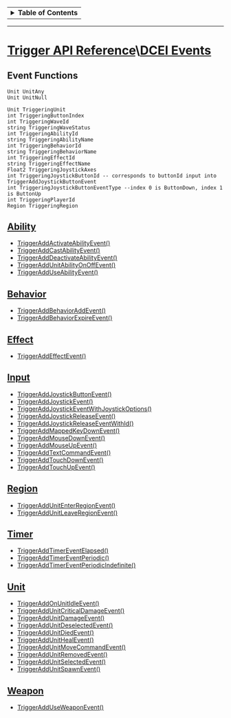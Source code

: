 <table ><tbody ><tr></tr><tr><td><details>
<summary><b>Table of Contents</b></summary><hr>
<div markdown="1">
  * [Trigger API Reference\DCEI Events](#trigger-api-referencedcei-events)
    - [Event Functions](#eventfunctions)
    - [Ability](#Ability)
    - [Behavior](#Behavior)
    - [Effect](#Effect)
    - [Input](#input)
    - [Region](#region)
    - [Timer](#timer)
    - [Tower Defense](#tower-defense)
    - [Unit](#Unit)
    - [Weapon](#Weapon)

</div>
</details></td></tr></tbody></table>

***
# [Trigger API Reference](Trigger-API-Reference)\\[DCEI Events](Trigger-API-Reference-DCEI-Events)


## Event Functions
```
Unit UnitAny
Unit UnitNull

Unit TriggeringUnit
int TriggeringButtonIndex
int TriggeringWaveId
string TriggeringWaveStatus
int TriggeringAbilityId
string TriggeringAbilityName
int TriggeringBehaviorId
string TriggeringBehaviorName
int TriggeringEffectId
string TriggeringEffectName
Float2 TriggeringJoystickAxes
int TriggeringJoystickButtonId -- corresponds to buttonId input into TriggerAddJoystickButtonEvent
int TriggeringJoystickButtonEventType --index 0 is ButtonDown, index 1 is ButtonUp
int TriggeringPlayerId
Region TriggeringRegion
```

## [Ability](Trigger-API-Reference-DCEI-Events-Ability)
  + [TriggerAddActivateAbilityEvent()](Trigger-API-Reference-DCEI-Events-Ability#triggeraddactivateabilityevent-4)
  + [TriggerAddCastAbilityEvent()](Trigger-API-Reference-DCEI-Events-Ability#triggeraddcastabilityevent-4)
  + [TriggerAddDeactivateAbilityEvent()](Trigger-API-Reference-DCEI-Events-Ability#triggeradddeactivateabilityevent-4)
  + [TriggerAddUnitAbilityOnOffEvent()](Trigger-API-Reference-DCEI-Events-Ability#triggeraddunitabilityonoffevent-4)
  + [TriggerAddUseAbilityEvent()](Trigger-API-Reference-DCEI-Events-Ability#triggeradduseabilityevent-4)

## [Behavior](Trigger-API-Reference-DCEI-Events-Behavior)
  + [TriggerAddBehaviorAddEvent()](Trigger-API-Reference-DCEI-Events-Behavior#triggeraddbehavioraddevent-4)
  + [TriggerAddBehaviorExpireEvent()](Trigger-API-Reference-DCEI-Events-Behavior#triggeraddbehaviorexpireevent-4)

## [Effect](Trigger-API-Reference-DCEI-Events-Effect)
  + [TriggerAddEffectEvent()](Trigger-API-Reference-DCEI-Events-Effect#triggeraddeffectevent-3)

## [Input](Trigger-API-Reference-DCEI-Events-Input)
  + [TriggerAddJoystickButtonEvent()](Trigger-API-Reference-DCEI-Events-Input#triggeraddjoystickbuttonevent-3)
  + [TriggerAddJoystickEvent()](Trigger-API-Reference-DCEI-Events-Input#triggeraddjoystickevent-1)
  + [TriggerAddJoystickEventWithJoystickOptions()](Trigger-API-Reference-DCEI-Events-Input#triggeraddjoystickeventwithjoystickoptions-2)
  + [TriggerAddJoystickReleaseEvent()](Trigger-API-Reference-DCEI-Events-Input#triggeraddjoystickreleaseevent-1)
  + [TriggerAddJoystickReleaseEventWithId()](Trigger-API-Reference-DCEI-Events-Input#triggeraddjoystickreleaseeventwithid-2)
  + [TriggerAddMappedKeyDownEvent()](Trigger-API-Reference-DCEI-Events-Input#triggeraddmappedkeydownevent-2)
  + [TriggerAddMouseDownEvent()](Trigger-API-Reference-DCEI-Events-Input#triggeraddmousedownevent-2)
  + [TriggerAddMouseUpEvent()](Trigger-API-Reference-DCEI-Events-Input#triggeraddmouseupevent-2)
  + [TriggerAddTextCommandEvent()](Trigger-API-Reference-DCEI-Events-Input#triggeraddtextcommandevent-1)
  + [TriggerAddTouchDownEvent()](Trigger-API-Reference-DCEI-Events-Input#triggeraddtouchdownevent-1)
  + [TriggerAddTouchUpEvent()](Trigger-API-Reference-DCEI-Events-Input#triggeraddtouchupevent-1)

## [Region](Trigger-API-Reference-DCEI-Events-Region)
  + [TriggerAddUnitEnterRegionEvent()](Trigger-API-Reference-DCEI-Events-Region#triggeraddunitenterregionevent-3)
  + [TriggerAddUnitLeaveRegionEvent()](Trigger-API-Reference-DCEI-Events-Region#triggeraddunitleaveregionevent-3)

## [Timer](Trigger-API-Reference-DCEI-Events-Timer)
  + [TriggerAddTimerEventElapsed()](Trigger-API-Reference-DCEI-Events-Timer#triggeraddtimereventelapsed-4)
  + [TriggerAddTimerEventPeriodic()](Trigger-API-Reference-DCEI-Events-Timer#triggeraddtimereventperiodic-5)
  + [TriggerAddTimerEventPeriodicIndefinite()](Trigger-API-Reference-DCEI-Events-Timer#triggeraddtimereventperiodicindefinite-4)

## [Unit](Trigger-API-Reference-DCEI-Events-Unit)
  + [TriggerAddOnUnitIdleEvent()](Trigger-API-Reference-DCEI-Events-Unit#triggeraddonunitidleevent-2)
  + [TriggerAddUnitCriticalDamageEvent()](Trigger-API-Reference-DCEI-Events-Unit#triggeraddunitcriticaldamageevent-2)
  + [TriggerAddUnitDamageEvent()](Trigger-API-Reference-DCEI-Events-Unit#triggeraddunitdamageevent-3)
  + [TriggerAddUnitDeselectedEvent()](Trigger-API-Reference-DCEI-Events-Unit#triggeraddunitdeselectedevent-2)
  + [TriggerAddUnitDiedEvent()](Trigger-API-Reference-DCEI-Events-Unit#triggeraddunitdiedevent-3)
  + [TriggerAddUnitHealEvent()](Trigger-API-Reference-DCEI-Events-Unit#triggeraddunithealevent-2)
  + [TriggerAddUnitMoveCommandEvent()](Trigger-API-Reference-DCEI-Events-Unit#triggeraddunitmovecommandevent-2)
  + [TriggerAddUnitRemovedEvent()](Trigger-API-Reference-DCEI-Events-Unit#triggeraddunitremovedevent-3)
  + [TriggerAddUnitSelectedEvent()](Trigger-API-Reference-DCEI-Events-Unit#triggeraddunitselectedevent-2)
  + [TriggerAddUnitSpawnEvent()](Trigger-API-Reference-DCEI-Events-Unit#triggeraddunitspawnevent-3)

## [Weapon](Trigger-API-Reference-DCEI-Events-Weapon)
  + [TriggerAddUseWeaponEvent()](Trigger-API-Reference-DCEI-Events-Weapon#triggeradduseweaponevent-4)
